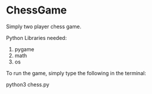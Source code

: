 # ChessGame

Simply two player chess game.

Python Libraries needed:
  1) pygame
  2) math
  3) os

To run the game, simply type the following in the terminal:

  python3 chess.py
